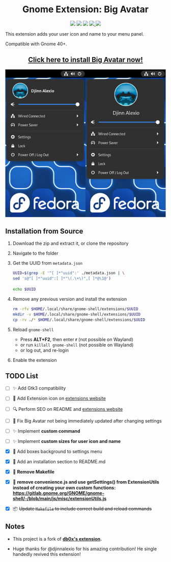 <h1 align = "center">
    Gnome Extension: Big Avatar
</h1>

<p align="center">
    <img src="https://img.shields.io/github/languages/top/GustavoPeredo/Big-Avatar-Gnome-Shell-Extension.svg?style=for-the-badge">
    <img src="https://img.shields.io/github/languages/code-size/GustavoPeredo/Big-Avatar-Gnome-Shell-Extension.svg?style=for-the-badge">
    <img src="https://img.shields.io/github/repo-size/GustavoPeredo/Big-Avatar-Gnome-Shell-Extension.svg?style=for-the-badge">
    <a href="LICENSE">
        <img src="https://img.shields.io/github/license/GustavoPeredo/Big-Avatar-Gnome-Shell-Extension.svg?style=for-the-badge&color=blue">
    </a>
    <a href="https://extensions.gnome.org/extension/3488/big-avatar/">
        <img src="https://img.shields.io/website/https/extensions.gnome.org/extension/3488/big-avatar.svg?down_message=offline&label=extensions.gnome.org&style=for-the-badge&up_color=blue&up_message=online">
    </a>
</p>

This extension adds your user icon and name to your menu panel.

Compatible with Gnome 40+.

<h2 align="center">
    <a href="https://extensions.gnome.org/extension/3488/big-avatar/">
    Click here to install Big Avatar now!
    </a>
</h2>

![screenshot](screenshot.png)

## Installation from Source

1. Download the zip and extract it, or clone the repository

2. Navigate to the folder

3. Get the UUID from `metadata.json`

    ```bash
    UUID=$(grep -E '^[ ]*"uuid":' ./metadata.json | \
    sed 's@^[ ]*"uuid":[ ]*"\(.\+\)",[ ]*@\1@')

    echo $UUID
    ```

4. Remove any previous version and install the extension

    ```bash
    rm -rfv $HOME/.local/share/gnome-shell/extensions/$UUID
    mkdir -v $HOME/.local/share/gnome-shell/extensions/$UUID
    cp -rv ./* $HOME/.local/share/gnome-shell/extensions/$UUID
    ```

5. Reload `gnome-shell`
   - Press **ALT+F2**, then enter **r** (not possible on Wayland)
   - or run `killall gnome-shell` (not possible on Wayland)
   - or log out, and re-login

6. Enable the extension

## TODO List

- [ ] :sparkles: Add Gtk3 compatibility

- [ ] :lipstick: Add Extension icon on [extensions website](https://extensions.gnome.org/extension/3488/big-avatar/)

- [ ] :mag: Perform SEO on README and [extensions website](https://extensions.gnome.org/extension/3488/big-avatar/)

- [ ] :bug: Fix Big Avatar not being immediately updated after changing settings

- [ ] :sparkles: Implement **custom command**

- [ ] :sparkles: Implement **custom sizes for user icon and name**

- [x] :lipstick: Add boxes background to settings menu

- [x] :memo: Add an installation section to README.md

- [x] :rocket: **Remove Makefile**

- [x] :rocket: **remove convenience.js and use getSettings() from ExtensionUtils
instead of creating your own custom functions:
<https://gitlab.gnome.org/GNOME/gnome-shell/-/blob/main/js/misc/extensionUtils.js>**

- [x] :package: ~~Update `Makefile` to include correct build and reload commands~~

## Notes

- This project is a fork of **[db0x's extension](https://github.com/db0x/bigavatar-db0x.de).**

- Huge thanks for @djinnalexio for his amazing contribution! He single handedly revived this extension!
